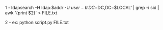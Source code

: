1 - ldapsearch -H ldap:$addr -U $user -b 'DC=$DC,DC=$LOCAL' | grep -i sid | awk '{print $2}' > FILE.txt



2 - ex: python script.py FILE.txt
